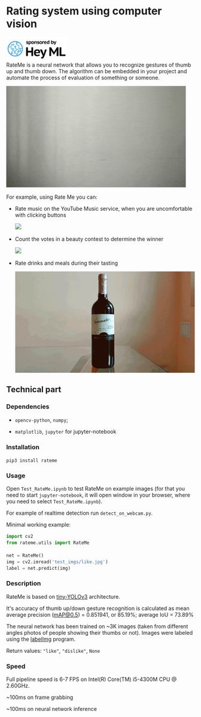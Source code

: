 # Rating system using computer vision

<a href="https://heyml.com"><img align="left" height="60" src="gifs/heyml.png"></a><br><br><br>

RateMe is a neural network that allows you to recognize gestures of thumb up and thumb down.
The algorithm can be embedded in your project and automate the process of evaluation of something or someone.

![](gifs/Algorithm.gif)

For example, using Rate Me you can:

+ Rate music on the YouTube Music service, when you are uncomfortable with clicking buttons

    ![](gifs/YouTube.gif)

+ Count the votes in a beauty contest to determine the winner

    ![](gifs/Street.gif)

+ Rate drinks and meals during their tasting

    ![](gifs/Wine.gif)

## Technical part

### Dependencies

+ `opencv-python`, `numpy`;

+ `matplotlib`, `jupyter` for jupyter-notebook

### Installation

`pip3 install rateme`

### Usage

Open `Test_RateMe.ipynb` to test RateMe on example images 
(for that you need to start `jupyter-notebook`, it will open window in your browser, where you need to select `Test_RateMe.ipynb`).

For example of realtime detection run `detect_on_webcam.py`.

Minimal working example:

```python
import cv2
from rateme.utils import RateMe

net = RateMe()
img = cv2.imread('test_imgs/like.jpg')
label = net.predict(img)
```

### Description

RateMe is based on [tiny-YOLOv3](https://pjreddie.com/darknet/yolo/) architecture. 

It's accuracy of thumb up/down gesture recognition is calculated as mean average precision (mAP@0.5) = 0.851941, or 85.19%; average IoU = 73.89%

The neural network has been trained on ~3K images (taken from different angles photos of people showing their thumbs or not).
Images were labeled using the [labelImg](https://github.com/tzutalin/labelImg) program.

Return values: `"like"`, `"dislike"`, `None`

### Speed

Full pipeline speed is 6-7 FPS on Intel(R) Core(TM) i5-4300M CPU @ 2.60GHz.

~100ms on frame grabbing

~100ms on neural network inference
